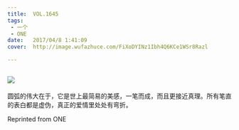 ```yaml
---
title:	VOL.1645
tags:
 - 一个
 - ONE
date:	2017/04/8 1:41:09
cover:	http://image.wufazhuce.com/FiXoDYINz1Ibh4Q6KCe1WSr8Razl

---
```

![](http://image.wufazhuce.com/FiXoDYINz1Ibh4Q6KCe1WSr8Razl)
---

圆弧的伟大在于，它是世上最简易的美感，一笔而成，而且更接近真理。所有笔直的表白都是虚伪，真正的爱情里处处有弯折。
 
Reprinted from ONE

